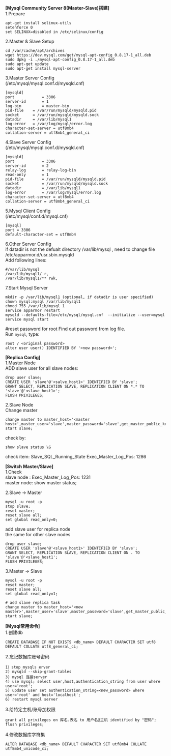 **[Mysql Community Server 8(Master-Slave)搭建]**  
1.Prepare
```
apt-get install selinux-utils
setenforce 0
set SELINUX=disabled in /etc/selinux/config
```

2.Master & Slave Setup
```
cd /var/cache/apt/archives
wget https://dev.mysql.com/get/mysql-apt-config_0.8.17-1_all.deb
sudo dpkg -i ./mysql-apt-config_0.8.17-1_all.deb
sudo apt-get update
sudo apt-get install mysql-server
```

3.Master Server Config  
(/etc/mysql/mysql.conf.d/mysqld.cnf)
```
[mysqld]
port            = 3306
server-id       = 1
log-bin         = master-bin
pid-file	= /var/run/mysqld/mysqld.pid
socket		= /var/run/mysqld/mysqld.sock
datadir		= /var/lib/mysql1
log-error	= /var/log/mysql/error.log
character-set-server = utf8mb4
collation-server = utf8mb4_general_ci
```

4.Slave Server Config  
(/etc/mysql/mysql.conf.d/mysqld.cnf)

```
[mysqld]
port            = 3306
server-id       = 2
relay-log       = relay-log-bin
read-only       = 1
pid-file        = /var/run/mysqld/mysqld.pid
socket          = /var/run/mysqld/mysqld.sock
datadir         = /var/lib/mysql1
log-error       = /var/log/mysql/error.log
character-set-server = utf8mb4
collation-server = utf8mb4_general_ci
```

5.Mysql Client Config  
(/etc/mysql/conf.d/mysql.cnf)

```
[mysql]
port = 3306
default-character-set = utf8mb4
```

6.Other Server Config  
if datadir is not the defualt directory /var/lib/mysql , need to change file /etc/apparmor.d/usr.sbin.mysqld  
Add following lines:
```
#/var/lib/mysql
/var/lib/mysql1/ r,
/var/lib/mysql1/** rwk,
```

7.Start Mysql Server  
```
mkdir -p /var/lib/mysql1 (optional, if datadir is user specified)
chown mysql:mysql /var/lib/mysql1 
chmod 755 /var/lib/mysql 1
service apparmor restart
mysqld --defaults-file=/etc/mysql/mysql.cnf  --initialize --user=mysql
service mysql start
```
 
#reset password for root
Find out password from log file.  
Run `mysql`, type:  
```
root / <original password>
alter user user() IDENTIFIED BY '<new password>';
```
 
**[Replica Config]**  
1.Master Node  
ADD slave user for all slave nodes:

```
drop user slave;
CREATE USER 'slave'@'<salve_host1>' IDENTIFIED BY 'slave';
GRANT SELECT, REPLICATION SLAVE, REPLICATION CLIENT ON *.* TO 'slave'@'<slave_host1>';
FLUSH PRIVILEGES;
```

2.Slave Node  
Change master  
```
change master to master_host='<master host>',master_user='slave',master_password='slave',get_master_public_key=1;
start slave;
```

check by:
```
show slave status \G
```

check item: 
     Slave_SQL_Running_State
     Exec_Master_Log_Pos: 1286
     
**[Switch Master/Slave]**  
1.Check  
slave node : Exec_Master_Log_Pos: 1231  
master node: show master status;  
 
2.Slave -> Master  
```
mysql -u root -p
stop slave;
reset master;
reset slave all;
set global read_only=0;
```
 
add slave user for replica node  
the same for other slave nodes
```
drop user slave;
CREATE USER 'slave'@'<slave_host1>' IDENTIFIED BY 'slave';
GRANT SELECT, REPLICATION SLAVE, REPLICATION CLIENT ON . TO 'slave'@'<slave_host1';
FLUSH PRIVILEGES;
```
 
3.Master -> Slave  
```
mysql -u root -p
reset master;
reset slave all;
set global read_only=1;
 
# add slave replica task
change master to master_host='<new master>',master_user='slave',master_password='slave',get_master_public_key=1;
start slave;
```

**[Mysql常用命令]**  
1.创建db
```
CREATE DATABASE IF NOT EXISTS <db_name> DEFAULT CHARACTER SET utf8 DEFAULT COLLATE utf8_general_ci;
```

2.忘记数据库账号密码  
```
1）stop mysqls erver
2) mysqld --skip-grant-tables
3) mysql 连接server
4) use mysql; select user,host,authentication_string from user where user='root';
5) update user set authentication_string=<new_password> where user='root' and host='localhost';
6) restart mysql server 
```

3.给特定主机/账号加权限
```
grant all privileges on 库名.表名 to 用户名@主机 identified by "密码";
flush privileges;
```

4.修改数据库字符集
```
ALTER DATABASE <db_name> DEFAULT CHARACTER SET utf8mb4 COLLATE utf8mb4_unicode_ci;
```